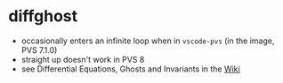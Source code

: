 diffghost
=========
- occasionally enters an infinite loop when in `vscode-pvs` (in the image, PVS 7.1.0)
- straight up doesn't work in PVS 8
- see Differential Equations, Ghosts and Invariants in the [Wiki](https://github.com/n-crespo/NASA-2023/blob/master/pages/Wiki.md)
